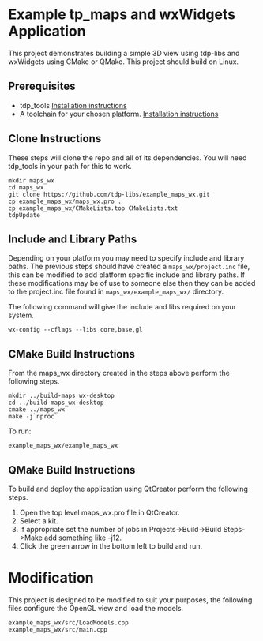 # Example tp_maps and wxWidgets Application
This project demonstrates building a simple 3D view using tdp-libs and wxWidgets using CMake or 
QMake. This project should build on Linux.

## Prerequisites 
* tdp_tools [Installation instructions](https://github.com/tdp-libs/tdp_tools)
* A toolchain for your chosen platform. [Installation instructions](https://github.com/tdp-libs/tdp_build)

## Clone Instructions
These steps will clone the repo and all of its dependencies. You will need tdp_tools in your path 
for this to work.
```
mkdir maps_wx
cd maps_wx
git clone https://github.com/tdp-libs/example_maps_wx.git
cp example_maps_wx/maps_wx.pro .
cp example_maps_wx/CMakeLists.top CMakeLists.txt
tdpUpdate
```

## Include and Library Paths
Depending on your platform you may need to specify include and library paths. The previous steps 
should have created a `maps_wx/project.inc` file, this can be modified to add platform specific 
include and library paths. If these modifications may be of use to someone else then they can be 
added to the project.inc file found in `maps_wx/example_maps_wx/` directory.

The following command will give the include and libs required on your system.
```
wx-config --cflags --libs core,base,gl
```

## CMake Build Instructions
From the maps_wx directory created in the steps above perform the following steps.
```
mkdir ../build-maps_wx-desktop
cd ../build-maps_wx-desktop
cmake ../maps_wx
make -j`nproc`

```
To run:
```
example_maps_wx/example_maps_wx

```

## QMake Build Instructions
To build and deploy the application using QtCreator perform the following steps.
1. Open the top level maps_wx.pro file in QtCreator.
2. Select a kit.
3. If appropriate set the number of jobs in Projects->Build->Build Steps->Make add something like -j12.
4. Click the green arrow in the bottom left to build and run.

# Modification

This project is designed to be modified to suit your purposes, the following files configure the 
OpenGL view and load the models.
```
example_maps_wx/src/LoadModels.cpp
example_maps_wx/src/main.cpp
```
